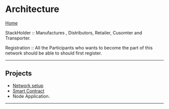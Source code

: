 # Architecture

[Home](/README.md)

StackHolder :: Manufactures , Distributors, Retailer, Cusomter and Transporter.

Registration :: All the Participants who wants to become the part of this network should be able to should first register.

---

## Projects

- [Network setup](./1_network/1_README.md)
- [Smart Contract](./2_chaincode/README.md)
- Node Application.

---

